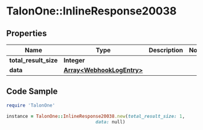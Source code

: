 # TalonOne::InlineResponse20038

## Properties

Name | Type | Description | Notes
------------ | ------------- | ------------- | -------------
**total_result_size** | **Integer** |  | 
**data** | [**Array&lt;WebhookLogEntry&gt;**](WebhookLogEntry.md) |  | 

## Code Sample

```ruby
require 'TalonOne'

instance = TalonOne::InlineResponse20038.new(total_result_size: 1,
                                 data: null)
```


